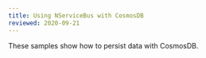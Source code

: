 ```yaml
---
title: Using NServiceBus with CosmosDB
reviewed: 2020-09-21
---
```


These samples show how to persist data with CosmosDB.